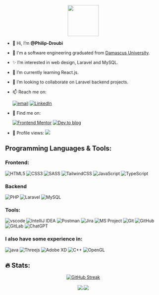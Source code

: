 <div id="header" align="center">
  <img src="https://media.giphy.com/media/v1.Y2lkPTc5MGI3NjExdGNpNWQ4dGp0aTNtb2RyamNzd2hmbGF1YWwwazFudTVhZ3ZiMDA4bSZlcD12MV9pbnRlcm5hbF9naWZfYnlfaWQmY3Q9dHM/qUABlXKRRvfQobzIXp/giphy.gif" width="100"/>
</div>

- 👋 Hi, I’m **@Philip-Droubi**
- 🏦 I'm a software engineering graduated from [Damascus University](https://en.wikipedia.org/wiki/Damascus_University).
- ✨ I’m interested in web design, Laravel and MySQL.
- 🌱 I’m currently learning React.js. 
- 💞️ I’m looking to collaborate on Laravel backend projects.
- 📫 Reach me on:
  
  [![email](https://img.shields.io/badge/email-ea4335.svg?style=for-the-badge&logo=gmail&logoColor=white)](mailto:philipdroubi@gmail.com)
  [![LinkedIn](https://img.shields.io/badge/linkedin-%230077B5.svg?style=for-the-badge&logo=linkedin&logoColor=white)](https://www.linkedin.com/in/philip-droubi)
- 🔎 Find me on:

  [![Frontend Mentor](https://img.shields.io/badge/Frontend_Mentor-3e53a3?style=for-the-badge)](https://www.frontendmentor.io/profile/Philip-Droubi)
  [![Dev.to blog](https://img.shields.io/badge/dev.to-0A0A0A?style=for-the-badge&logo=dev.to&logoColor=white)](https://dev.to/philipdroubi)

- 👀 Profile views:
  ![](https://komarev.com/ghpvc/?username=Philip-Droubi&style=flat-square)
  
  

## Programming Languages & Tools:
### Frontend:
![HTML5](https://img.shields.io/badge/html5-%23E34F26.svg?style=for-the-badge&logo=html5&logoColor=white)
![CSS3](https://img.shields.io/badge/css3-%231572B6.svg?style=for-the-badge&logo=css3&logoColor=white)
![SASS](https://img.shields.io/badge/SASS-hotpink.svg?style=for-the-badge&logo=SASS&logoColor=white)
![TailwindCSS](https://img.shields.io/badge/tailwindcss-%2338B2AC.svg?style=for-the-badge&logo=tailwind-css&logoColor=white)
![JavaScript](https://img.shields.io/badge/javascript-%23323330.svg?style=for-the-badge&logo=javascript&logoColor=%23F7DF1E)
![TypeScript](https://img.shields.io/badge/typescript-%23007ACC.svg?style=for-the-badge&logo=typescript&logoColor=white)

### Backend
![PHP](https://img.shields.io/badge/php-%23777BB4.svg?style=for-the-badge&logo=php&logoColor=white)
![Laravel](https://img.shields.io/badge/laravel-%23FF2D20.svg?style=for-the-badge&logo=laravel&logoColor=white)
![MySQL](https://img.shields.io/badge/mysql-%2300f.svg?style=for-the-badge&logo=mysql&logoColor=white)

### Tools:
![vscode](https://img.shields.io/badge/vs%20code-007acc.svg?style=for-the-badge&logo=visual-studio-code&logoColor=white)
![IntelliJ IDEA](https://img.shields.io/badge/IntelliJIDEA-000000.svg?style=for-the-badge&logo=intellij-idea&logoColor=white)
![Postman](https://img.shields.io/badge/Postman-FF6C37?style=for-the-badge&logo=postman&logoColor=white)
![Jira](https://img.shields.io/badge/Jira-2684ff?style=for-the-badge)
![MS Project](https://img.shields.io/badge/MS_Project-2d6e35?style=for-the-badge)
![Git](https://img.shields.io/badge/git-%23F05033.svg?style=for-the-badge&logo=git&logoColor=white)
![GitHub](https://img.shields.io/badge/github-%23121011.svg?style=for-the-badge&logo=github&logoColor=white)
![GitLab](https://img.shields.io/badge/gitlab-%23181717.svg?style=for-the-badge&logo=gitlab&logoColor=white)
![ChatGPT](https://img.shields.io/badge/chatGPT-74aa9c?style=for-the-badge&logo=openai&logoColor=white)

### I also have some experience in:
![java](https://img.shields.io/badge/java-e01e23.svg?style=for-the-badge&logo=java&logoColor=white)
![Threejs](https://img.shields.io/badge/threejs-black?style=for-the-badge&logo=three.js&logoColor=white)
![Adobe XD](https://img.shields.io/badge/Adobe%20XD-470137?style=for-the-badge&logo=Adobe%20XD&logoColor=#FF61F6)
![C++](https://img.shields.io/badge/c++-%2300599C.svg?style=for-the-badge&logo=c%2B%2B&logoColor=white)
![OpenGL](https://img.shields.io/badge/OpenGL-%23FFFFFF.svg?style=for-the-badge&logo=opengl)

## :fire: Stats:
<div id="state" align="center">

[![GitHub Streak](http://github-readme-streak-stats.herokuapp.com?user=Philip-Droubi&theme=dark&date_format=M%20j%5B%2C%20Y%5D&background=45%2C802E2E%2C000161)](https://git.io/streak-stats)

<a href="https://github.com/anuraghazra/github-readme-stats">
  <img align="center" src="https://github-readme-stats.vercel.app/api/top-langs/?username=Philip-Droubi&theme=dark&layout=compact" />
</a>    
<a href="https://github.com/anuraghazra/convoychat">
  <img align="center" src="https://github-readme-stats.vercel.app/api?username=Philip-Droubi&show_icons=true&theme=radical&hide=contribs,issues" />
</a>

</div>
